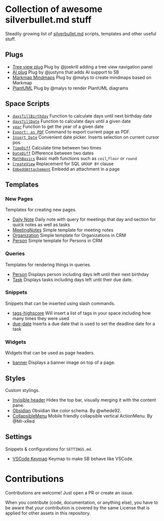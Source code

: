 # Collection of awesome silverbullet.md stuff
Steadily growing list of [silverbullet.md](https://silverbullet.md) scripts, templates and other useful stuff.


## Plugs
- [Tree view plug](https://github.com/joekrill/silverbullet-treeview?tab=readme-ov-file) Plug by @joekrill adding a tree view navigation panel
- [AI plug](https://github.com/justyns/silverbullet-ai) Plug by @justyns that adds AI support to SB
- [Markmap Mindmaps](https://github.com/malys/silverbullet-mindmap) Plug by @malys to create mindmaps based on Markmap
- [PlantUML](https://github.com/LogeshG5/silverbullet-plantuml/) Plug by @malys to render PlantUML diagrams

## Space Scripts
- [`daysTillBirthday`](./scripts/DaysTillBirthday.md) Function to calculate days until next birthday date
- [`daysTillDate`](./scripts/DaysTillDate.md) Function to calculate days until a given date
- [`year`](./scripts/Year.md) Function to get the year of a given date
- [`Export: as PDF`](./scripts/PDFExport.md) Command to export current page as PDF.
- [`Insert Date`](./scripts/InsertDate.md) Convenient date picker. Inserts selection on current cursor pos
- [`TimeDiff`](./scripts/timeDiff.md) Calculate time between two times
- [`DateDiff`](./scripts/DateDiff.md) Difference between two dates
- [`MathBasics`](./scripts/MathBasics.md) Basic math functions such as `ceil`,`floor` or `round`
- [`CreateView`](./scripts/CreateView.md) Replacement for SQL `GROUP BY` clause
- [`EmbeddAttachement`](./scripts/EmbedAttachment.md) Embedd an attachment in a page

## Templates
### New Pages
Templates for creating new pages.

- [Daily Note](./templates/New%20Page/Daily%20Note.md) Daily note with query for meetings that day and section for quick notes as well as tasks
- [MeetingNotes](./templates/New%20Page/MeetingNotes.md) Simple template for meeting notes
- [Organization](./templates/New%20Page/Organization.md) Simple template for Organizations in CRM
- [Person](./templates/New%20Page/Person.md) Simple template for Persons in CRM

### Queries
Templates for rendering things in queries.

- [Person](./templates/Query/Person.md) Displays person including days left until their next birthday
- [Task](./templates/Query/Task.md) Displays tasks including days left until their due date.

### Snippets
Snippets that can be inserted using slash commands.
- [tags-highscore](./templates/Snippets/TagsHighscore.md) Will insert a list of tags in your space including how many times they were used
- [due-date](./templates/Snippets/Duedate.md) Inserts a due date that is used to set the deadline date for a task


### Widgets
Widgets that can be used as page headers.
- [banner](./templates/Widgets/Banner.md) Displays a banner image on top of a page.

## Styles
Custom stylings.

- [Invisible header](./styles/InvisibleTopBar.md) Hides the top bar, visually merging it with the content pane.
- [Obsidian](./styles/Obisidian.md) Obsidian like color schema. By @whede92.
- [CollapsibleMenu](./styles/CollapsibleActionMenu.md) Mobile friendly collapsible vertical ActionMenu. By @Mr-xRed

## Settings
Snippets & configurations for `SETTINGS.md`.

- [VSCode Keymap](./settings/SETTINGS.vscode-keymap.md) Keymap to make SB behave like VSCode.


# Contributions
Contributions are welcome! Just open a PR or create an issue.

When you contribute (code, documentation, or anything else), you have to be aware that your contribution is covered by the same License that is applied for other assets in this repository.
